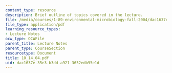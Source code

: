 ```yaml
---
content_type: resource
description: Brief outline of topics covered in the lecture.
file: /media/courses/1-89-environmental-microbiology-fall-2004/dac1637e35e3b3dda9213652edb95e1d_10_14_04.pdf
file_type: application/pdf
learning_resource_types:
- Lecture Notes
ocw_type: OCWFile
parent_title: Lecture Notes
parent_type: CourseSection
resourcetype: Document
title: 10_14_04.pdf
uid: dac1637e-35e3-b3dd-a921-3652edb95e1d
---
```

